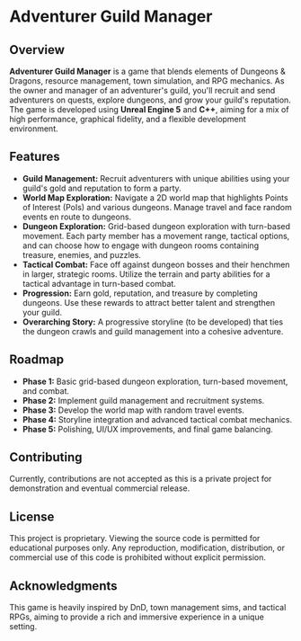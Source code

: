 # Adventurer Guild Manager

## Overview
**Adventurer Guild Manager** is a game that blends elements of Dungeons & Dragons, resource management, town simulation, and RPG mechanics. As the owner and manager of an adventurer's guild, you'll recruit and send adventurers on quests, explore dungeons, and grow your guild's reputation. The game is developed using **Unreal Engine 5** and **C++**, aiming for a mix of high performance, graphical fidelity, and a flexible development environment.

## Features
- **Guild Management:** Recruit adventurers with unique abilities using your guild's gold and reputation to form a party.
- **World Map Exploration:** Navigate a 2D world map that highlights Points of Interest (PoIs) and various dungeons. Manage travel and face random events en route to dungeons.
- **Dungeon Exploration:** Grid-based dungeon exploration with turn-based movement. Each party member has a movement range, tactical options, and can choose how to engage with dungeon rooms containing treasure, enemies, and puzzles.
- **Tactical Combat:** Face off against dungeon bosses and their henchmen in larger, strategic rooms. Utilize the terrain and party abilities for a tactical advantage in turn-based combat.
- **Progression:** Earn gold, reputation, and treasure by completing dungeons. Use these rewards to attract better talent and strengthen your guild.
- **Overarching Story:** A progressive storyline (to be developed) that ties the dungeon crawls and guild management into a cohesive adventure.

## Roadmap
- **Phase 1:** Basic grid-based dungeon exploration, turn-based movement, and combat.
- **Phase 2:** Implement guild management and recruitment systems.
- **Phase 3:** Develop the world map with random travel events.
- **Phase 4:** Storyline integration and advanced tactical combat mechanics.
- **Phase 5:** Polishing, UI/UX improvements, and final game balancing.

## Contributing
Currently, contributions are not accepted as this is a private project for demonstration and eventual commercial release.

## License
This project is proprietary. Viewing the source code is permitted for educational purposes only. Any reproduction, modification, distribution, or commercial use of this code is prohibited without explicit permission.

## Acknowledgments
This game is heavily inspired by DnD, town management sims, and tactical RPGs, aiming to provide a rich and immersive experience in a unique setting.
